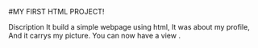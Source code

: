 #MY FIRST HTML PROJECT!

Discription
It build a simple webpage using html, 
It was about my profile,
And it carrys my picture.
 You can now have a view .